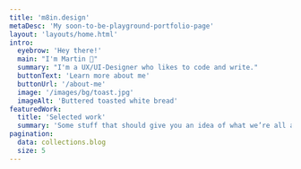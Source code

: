 ```yaml
---
title: 'm8in.design'
metaDesc: 'My soon-to-be-playground-portfolio-page'
layout: 'layouts/home.html'
intro:
  eyebrow: 'Hey there!'
  main: "I'm Martin 👋"
  summary: "I'm a UX/UI-Designer who likes to code and write."
  buttonText: 'Learn more about me'
  buttonUrl: '/about-me'
  image: '/images/bg/toast.jpg'
  imageAlt: 'Buttered toasted white bread'
featuredWork:
  title: 'Selected work'
  summary: 'Some stuff that should give you an idea of what we’re all about.'
pagination:
  data: collections.blog
  size: 5
---
```

